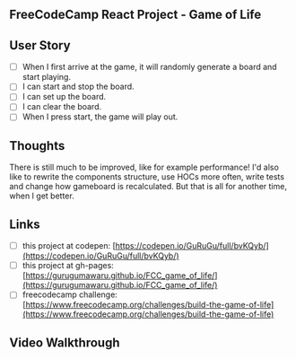 ## FreeCodeCamp React Project - Game of Life

## User Story
- [ ] When I first arrive at the game, it will randomly generate a board and start playing.
- [ ] I can start and stop the board.
- [ ] I can set up the board.
- [ ] I can clear the board.
- [ ] When I press start, the game will play out.

## Thoughts
There is still much to be improved, like for example performance! I'd also like to rewrite the components structure, use HOCs more often, write tests and change how gameboard is recalculated. But that is all for another time, when I get better.

## Links
- [ ] this project at codepen: [https://codepen.io/GuRuGu/full/bvKQyb/](https://codepen.io/GuRuGu/full/bvKQyb/)
- [ ] this project at gh-pages: [https://gurugumawaru.github.io/FCC_game_of_life/](https://gurugumawaru.github.io/FCC_game_of_life/)
- [ ] freecodecamp challenge: [https://www.freecodecamp.org/challenges/build-the-game-of-life](https://www.freecodecamp.org/challenges/build-the-game-of-life)

## Video Walkthrough
![]()
